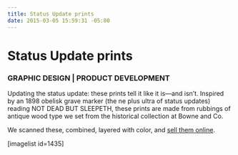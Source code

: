 ```yaml
---
title: Status Update prints
date: 2015-03-05 15:59:31 -05:00
---
```


<h1>Status Update prints</h1>
<h3>GRAPHIC DESIGN | PRODUCT DEVELOPMENT</h3>
Updating the status update: these prints tell it like it is—and isn’t. Inspired by an 1898 obelisk grave marker (the ne plus ultra of status updates) reading NOT DEAD BUT SLEEPETH, these prints are made from rubbings of antique wood type we set from the historical collection at Bowne and Co.


We scanned these, combined, layered with color, and <a href="http://www.b-de-b.com/"><span class="s1">sell them online</span></a>.


[imagelist id=1435]

